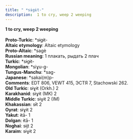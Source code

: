 ```yaml
---
title: " *sɨgɨt-"
description:  1 to cry, weep 2 weeping
---
```

<p data-pagefind-weight="0.5">
<strong> 1 to cry, weep 2 weeping</strong><br><br>
<strong>Proto-Turkic</strong>:  *sɨgɨt-<br>
<strong>Altaic etymology</strong>:  Altaic etymology<br>
<strong> Proto-Altaic</strong>:  *sagè<br>
<strong>Russian meaning</strong>:  1 плакать, рыдать 2 плач<br>
<strong>Turkic</strong>:  *sɨgɨt-<br>
<strong>Mongolian</strong>:  *siɣu-g-<br>
<strong>Tungus-Manchu</strong>:  *sag-<br>
<strong>Japanese</strong>:  *sakai(m)p-<br>
<strong>Comments</strong>:  EDT 806, VEWT 415, ЭСТЯ 7, Stachowski 262.<br>
<strong>Old Turkic</strong>:  sɨɣɨt (Orkh.) 2<br>
<strong>Karakhanid</strong>:  sɨɣɨt (MK) 2<br>
<strong>Middle Turkic</strong>:  sɨɣɨt 2 (IM)<br>
<strong>Khakassian</strong>:  sɨ̄t 2<br>
<strong>Oyrat</strong>:  sɨɣɨt 2<br>
<strong>Yakut</strong>:  ɨtā- 1<br>
<strong>Dolgan</strong>:  ɨtā- 1<br>
<strong>Noghai</strong>:  sɨjt 2<br>
<strong>Karaim</strong>:  sɨɣɨt 2<br>

</p>

